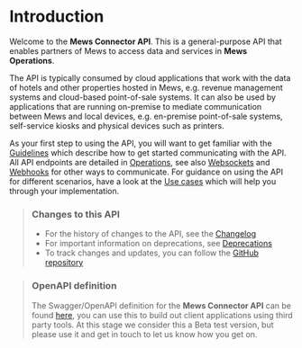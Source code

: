 # Introduction

Welcome to the __Mews Connector API__. This is a general-purpose API that enables partners of Mews to access data and services in __Mews Operations__.

The API is typically consumed by cloud applications that work with the data of hotels and other properties hosted in Mews, e.g. revenue management systems and cloud-based point-of-sale systems.
It can also be used by applications that are running on-premise to mediate communication between Mews and local devices, e.g. en-premise point-of-sale systems, self-service kiosks and physical devices such as printers.

As your first step to using the API, you will want to get familiar with the [Guidelines](guidelines/) which describe how to get started communicating with the API.
All API endpoints are detailed in [Operations](operations/), see also [Websockets](websockets/) and [Webhooks](webhooks/) for other ways to communicate.
For guidance on using the API for different scenarios, have a look at the [Use cases](use-cases/) which will help you through your implementation.

> ### Changes to this API
> * For the history of changes to the API, see the [Changelog](changelog/)
> * For important information on deprecations, see [Deprecations](deprecations/)
> * To track changes and updates, you can follow the [GitHub repository](https://github.com/MewsSystems/gitbook-connector-api/tree/master)

> ### OpenAPI definition
> The Swagger/OpenAPI definition for the __Mews Connector API__ can be found [here](https://www.mews.li/Swagger/connector/swagger.yaml?utm_medium=email&_hsmi=2&_hsenc=p2ANqtz--5lDCujDR6Xe7Jy52w3Lnw1k6BdHQKkAlBtI9IgVXTrKDCzqGE0VkjZU8LIhw7ZI8P3_e90peDM_GJ7Fz7iEXjPdJZrw&utm_content=2&utm_source=hs_email),
> you can use this to build out client applications using third party tools.
> At this stage we consider this a Beta test version, but please use it and get in touch to let us know how you get on.

